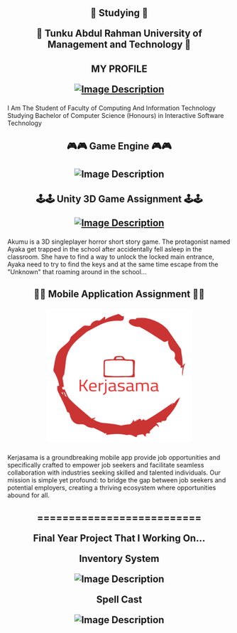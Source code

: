 
<h2 align="center">
📖 Studying 📖


🏫 Tunku Abdul Rahman University of Management and Technology 🏫
</h2>

<h2 align="center">
MY PROFILE


<a href="https://diesugunninie.itch.io" target="_blank"><img src="https://img.itch.zone/aW1nLzEzMDI2NTc4LnBuZw==/100x100%23/2PXA6H.png" alt="Image Description" width="150px" height="150px"></a>
</h2>

<p2 align="center">
I Am The Student of Faculty of Computing And Information Technology Studying Bachelor of Computer Science (Honours) in Interactive Software Technology
</p2>

<h2 align="center">
🎮🎮 Game Engine 🎮🎮
</h2>
<h2 align="center">
<img src="https://www.protocol.com/media-library/unity-logo.jpg?id=30046849&width=1245&height=700&quality=85&coordinates=416%2C0%2C417%2C0" alt="Image Description" width="410px" height="250px">
</h2>

<h2 align="center">
🕹️🕹️ Unity 3D Game Assignment 🕹️🕹️


<a href="https://spoiler02.itch.io/akumu" target="_blank"><img src="https://img.itch.zone/aW1nLzExMTQxODY0LnBuZw==/315x250%23c/Kzplsx.png" alt="Image Description" width="380px" height="200px"></a>
</h2>


<p2 align="left">
Akumu is a 3D singleplayer horror short story game. The protagonist named Ayaka get trapped in the school after accidentally fell asleep in the classroom. She have to find a way to unlock the locked main entrance, Ayaka need to try to find the keys and at the same time escape from the "Unknown" that roaming around in the school...
</p2>

<h2 align="center">
📱📱 Mobile Application Assignment 📱📱


<a href="https://youtu.be/IeD_slQyLDg" target="_blank"><img src="./logo.00_00_00_00.Still001.png" alt="Image Description" width="330px" height="300px"></a>
</h2>
<p2 align="left">
Kerjasama is a groundbreaking mobile app provide job opportunities and specifically crafted to empower job seekers and facilitate seamless collaboration with industries seeking skilled and talented individuals. Our mission is simple yet profound: to bridge the gap between job seekers and potential employers, creating a thriving ecosystem where opportunities abound for all.
</p2>

<h2 align="center">
==========================

Final Year Project That I Working On...

<p2>Inventory System</p2>

<img src="https://gcdnb.pbrd.co/images/F91IDqj00a22.png?o=1" alt="Image Description" width="380px" height="200px"></a>


<p2>Spell Cast</p2>

<img src="https://gcdnb.pbrd.co/images/u33IdJn60mTc.png?o=1" alt="Image Description" width="380px" height="200px"></a>
</h2>


<!--
**Binkozaru/Binkozaru** is a ✨ _special_ ✨ repository because its `README.md` (this file) appears on your GitHub profile.

Here are some ideas to get you started:

- 🔭 I’m currently working on ...
- 🌱 I’m currently learning ...
- 👯 I’m looking to collaborate on ...
- 🤔 I’m looking for help with ...
- 💬 Ask me about ...
- 📫 How to reach me: ...
- 😄 Pronouns: ...
- ⚡ Fun fact: ...
-->
